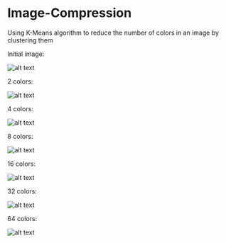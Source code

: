 # Image-Compression
Using K-Means algorithm to reduce the number of colors in an image by clustering them

Initial image:

![alt text](https://github.com/matinaghaei/Image-Compression/blob/master/sample_img1.png?raw=true)

2 colors:

![alt text](https://github.com/matinaghaei/Image-Compression/blob/master/output2.png?raw=true)

4 colors:

![alt text](https://github.com/matinaghaei/Image-Compression/blob/master/output4.png?raw=true)

8 colors:

![alt text](https://github.com/matinaghaei/Image-Compression/blob/master/output8.png?raw=true)

16 colors:

![alt text](https://github.com/matinaghaei/Image-Compression/blob/master/output16.png?raw=true)

32 colors:

![alt text](https://github.com/matinaghaei/Image-Compression/blob/master/output32.png?raw=true)

64 colors:

![alt text](https://github.com/matinaghaei/Image-Compression/blob/master/output64.png?raw=true)
